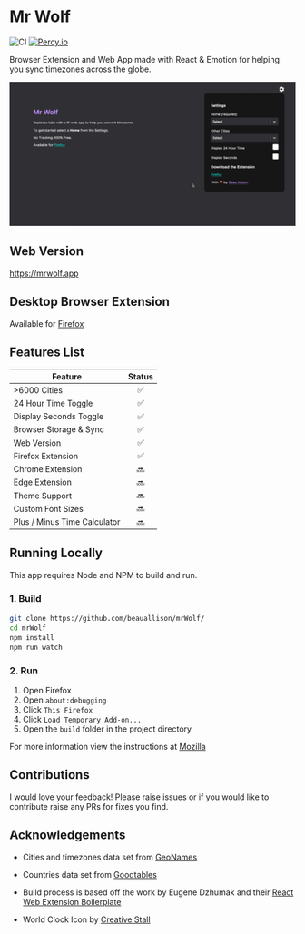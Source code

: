 # Mr Wolf

![CI](https://github.com/beauallison/mrWolf/workflows/CI/badge.svg)
[![Percy.io](https://percy.io/static/images/percy-badge.svg)](https://percy.io/beauallison/mrWolf)

Browser Extension and Web App made with React & Emotion for helping you sync timezones across the globe.

![](./preview.gif)

## Web Version

https://mrwolf.app

## Desktop Browser Extension

Available for [Firefox](https://addons.mozilla.org/en-GB/firefox/addon/mr-wolf-app/)

## Features List

| Feature                      | Status |
| ---------------------------- | :----: |
| >6000 Cities                 |   ✅   |
| 24 Hour Time Toggle          |   ✅   |
| Display Seconds Toggle       |   ✅   |
| Browser Storage & Sync       |   ✅   |
| Web Version                  |   ✅   |
| Firefox Extension            |   ✅   |
| Chrome Extension             |   🔜   |
| Edge Extension               |   🔜   |
| Theme Support                |   🔜   |
| Custom Font Sizes            |   🔜   |
| Plus / Minus Time Calculator |   🔜   |

## Running Locally

This app requires Node and NPM to build and run.

### 1. Build

```sh
git clone https://github.com/beauallison/mrWolf/
cd mrWolf
npm install
npm run watch
```

### 2. Run

1. Open Firefox
2. Open `about:debugging`
3. Click `This Firefox`
4. Click `Load Temporary Add-on...`
5. Open the `build` folder in the project directory

For more information view the instructions at [Mozilla](https://developer.mozilla.org/en-us/docs/tools/about:debugging)

## Contributions

I would love your feedback! Please raise issues or if you would like to contribute raise any PRs for fixes you find.

## Acknowledgements

- Cities and timezones data set from [GeoNames](https://download.geonames.org/export/dump/)

- Countries data set from [Goodtables](https://goodtables.io/github/datasets/country-codes)

- Build process is based off the work by Eugene Dzhumak and their [React Web Extension Boilerplate](https://github.com/elforastero/react-browser-extension-boilerplate)

- World Clock Icon by [Creative Stall](https://thenounproject.com/creativestall/)
